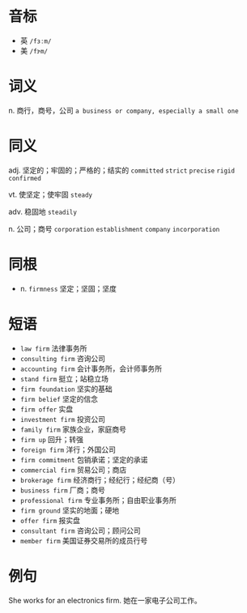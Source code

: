 # 音标

- 英 `/fɜːm/`
- 美 `/fɝm/`

# 词义

n. 商行，商号，公司
`a business or company, especially a small one`

# 同义

adj. 坚定的；牢固的；严格的；结实的
`committed` `strict` `precise` `rigid` `confirmed`

vt. 使坚定；使牢固
`steady`

adv. 稳固地
`steadily`

n. 公司；商号
`corporation` `establishment` `company` `incorporation`

# 同根

- n. `firmness` 坚定；坚固；坚度

# 短语

- `law firm` 法律事务所
- `consulting firm` 咨询公司
- `accounting firm` 会计事务所，会计师事务所
- `stand firm` 挺立；站稳立场
- `firm foundation` 坚实的基础
- `firm belief` 坚定的信念
- `firm offer` 实盘
- `investment firm` 投资公司
- `family firm` 家族企业，家庭商号
- `firm up` 回升；转强
- `foreign firm` 洋行；外国公司
- `firm commitment` 包销承诺；坚定的承诺
- `commercial firm` 贸易公司；商店
- `brokerage firm` 经济商行；经纪行；经纪商（号）
- `business firm` 厂商；商号
- `professional firm` 专业事务所；自由职业事务所
- `firm ground` 坚实的地面；硬地
- `offer firm` 报实盘
- `consultant firm` 咨询公司；顾问公司
- `member firm` 美国证券交易所的成员行号

# 例句

She works for an electronics firm.
她在一家电子公司工作。


